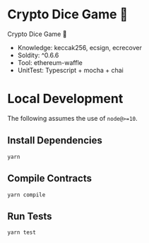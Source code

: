 # Crypto Dice Game 🎲
Crypto Dice Game 🎲

- Knowledge: keccak256, ecsign, ecrecover
- Soldity: ^0.6.6
- Tool:  ethereum-waffle
- UnitTest: Typescript + mocha + chai

# Local Development

The following assumes the use of `node@>=10`.

## Install Dependencies

`yarn`

## Compile Contracts

`yarn compile`

## Run Tests

`yarn test`